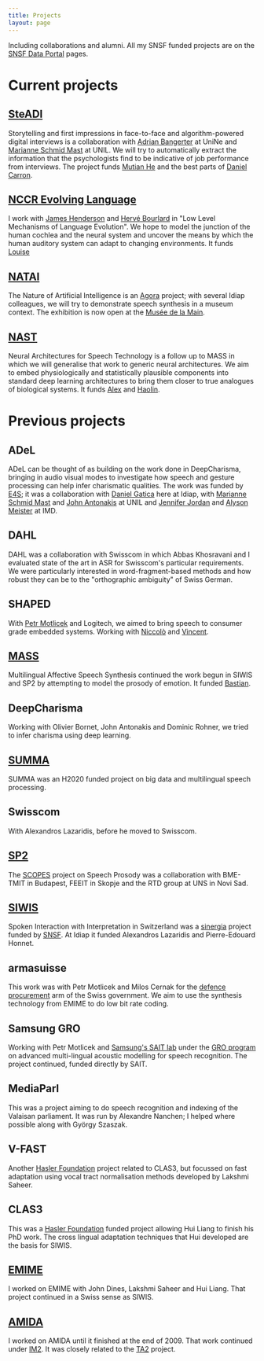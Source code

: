 ```yaml
---
title: Projects
layout: page
---
```


Including collaborations and alumni.  All my SNSF funded projects are on the [SNSF Data Portal](https://data.snf.ch/grants/person/547153) pages.

# Current projects

## [SteADI](https://data.snf.ch/grants/grant/197479)

Storytelling and first impressions in face-to-face and algorithm-powered digital interviews is a collaboration with [Adrian Bangerter](https://www.unine.ch/ipto/home/collaborateurstrices/adrian-bangerter.html) at UniNe and [Marianne Schmid Mast](https://hec.unil.ch/people/mschmidmast) at UNIL.  We will try to automatically extract the information that the psychologists find to be indicative of job performance from interviews.  The project funds [Mutian He](https://www.idiap.ch/~mhe/) and the best parts of [Daniel Carron](https://www.idiap.ch/~dcarron/).

## [NCCR Evolving Language](https://evolvinglanguage.ch/)

I work with [James Henderson](https://www.idiap.ch/~jhenderson/) and [Hervé Bourlard](https://people.idiap.ch/bourlard) in "Low Level Mechanisms of Language Evolution".  We hope to model the junction of the human cochlea and the neural system and uncover the means by which the human auditory system can adapt to changing environments.  It funds [Louise](https://www.idiap.ch/~lcoppieters/)

## [NATAI](https://data.snf.ch/grants/grant/191634)

The Nature of Artificial Intelligence is an [Agora](http://www.snf.ch/en/funding/science-communication/agora/Pages/default.aspx) project; with several Idiap colleagues, we will try to demonstrate speech synthesis in a museum context.  The exhibition is now open at the [Musée de la Main](https://museedelamain.ch/).

## [NAST](https://data.snf.ch/grants/grant/185010)

Neural Architectures for Speech Technology is a follow up to MASS in which we will generalise that work to generic neural architectures.  We aim to embed physiologically and statistically plausible components into standard deep learning architectures to bring them closer to true analogues of biological systems.  It funds [Alex](https://www.idiap.ch/~abittar/) and [Haolin](https://www.idiap.ch/~hchen/).

# Previous projects

## ADeL

ADeL can be thought of as building on the work done in DeepCharisma, bringing in audio visual modes to investigate how speech and gesture processing can help infer charismatic qualities.  The work was funded by [E4S](https://e4s.center/); it was a collaboration with [Daniel Gatica](https://www.idiap.ch/~gatica/) here at Idiap, with [Marianne Schmid Mast](https://hec.unil.ch/people/mschmidmast) and [John Antonakis](http://hec.unil.ch/people/jantonakis) at UNIL and [Jennifer Jordan](https://www.imd.org/faculty/professors/jennifer-jordan/) and [Alyson Meister](https://www.imd.org/faculty/professors/alyson-meister/) at IMD.


## DAHL

DAHL was a collaboration with Swisscom in which Abbas Khosravani and I evaluated state of the art in ASR for Swisscom's particular requirements.  We were particularly interested in word-fragment-based methods and how robust they can be to the "orthographic ambiguity" of Swiss German.

## SHAPED

With [Petr Motlicek](https://www.idiap.ch/~pmotlic) and Logitech, we aimed to bring speech to consumer grade embedded systems.  Working with [Niccolò](https://nantonel.github.io/) and [Vincent](https://www.idiap.ch/~vpollet/).

## [MASS](https://data.snf.ch/grants/grant/165545)

Multilingual Affective Speech Synthesis continued the work begun in SIWIS and SP2 by attempting to model the prosody of emotion.  It funded [Bastian](https://www.idiap.ch/~bschnell/).


## DeepCharisma

Working with Olivier Bornet, John Antonakis and Dominic Rohner, we tried to
infer charisma using deep learning.

## [SUMMA](http://www.summa-project.eu/)

SUMMA was an H2020 funded project on big data and multilingual speech processing.

## Swisscom

With Alexandros Lazaridis, before he moved to Swisscom.

## [SP2](https://data.snf.ch/grants/grant/152495)

The [SCOPES](http://www.snf.ch/en/funding/programmes/scopes/Pages/default.aspx)
project on Speech Prosody was a collaboration with BME-TMIT in Budapest, FEEIT in Skopje and the RTD group at UNS in Novi Sad.

## [SIWIS](http://www.idiap.ch/project/siwis/)

Spoken Interaction with Interpretation in Switzerland was a [sinergia](http://www.snf.ch/en/funding/programmes/sinergia/Pages/default.aspx) project funded by [SNSF](http://www.snf.ch/).  At Idiap it funded Alexandros Lazaridis and Pierre-Edouard Honnet.

## armasuisse

This work was with Petr Motlicek and Milos Cernak for the [defence procurement](http://www.ar.admin.ch/internet/armasuisse/en/home.html) arm of
the Swiss government.  We aim to use the synthesis technology from EMIME to do
low bit rate coding.

## Samsung GRO

Working with Petr Motlicek and [Samsung's SAIT lab](http://www.sait.samsung.co.kr/) under the [GRO program](http://www.sait.samsung.co.kr/saithome/01_about/gro_overview.jsp) on
advanced multi-lingual acoustic modelling for speech recognition.  The
project continued, funded directly by SAIT.

## MediaParl

This was a project aiming to do speech recognition and indexing of the Valaisan
parliament.  It was run by Alexandre Nanchen; I helped where possible along
with György Szaszak.

## V-FAST

Another [Hasler Foundation](http://www.haslerstiftung.ch/en/home) project
related to CLAS3, but focussed on fast adaptation using vocal tract
normalisation methods developed by Lakshmi Saheer.

## CLAS3

This was a [Hasler Foundation](http://www.haslerstiftung.ch/en/home) funded
project allowing Hui Liang to finish his PhD work.  The cross lingual
adaptation techniques that Hui developed are the basis for SIWIS.

## [EMIME](http://www.emime.org/)

I worked on EMIME with John Dines, Lakshmi Saheer and Hui Liang.  That project continued in a Swiss sense as SIWIS.

## [AMIDA](http://www.amiproject.org/)

I worked on AMIDA until it finished at the end of 2009. That work continued under [IM2](http://www.im2.ch/). It was closely related to the [TA2](http://www.ta2-project.eu/) project.

